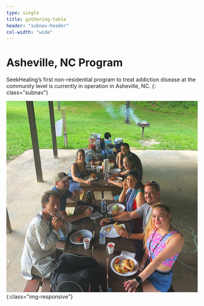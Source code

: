 ```yaml
---
type: single
title: gathering-table
header: "subnav-header"
col-width: "wide"
---
```


# <span class="emphasized-header">Asheville</span>, NC Program

SeekHealing’s first non-residential program to treat addiction disease at the community level is currently in operation in Asheville, NC.
{: class="subnav"}

![Gathering Table](/assets/images/gathering-table.jpg){:class="img-responsive"}
